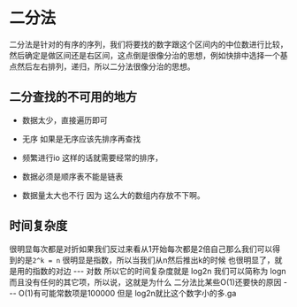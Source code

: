 # 二分法

二分法是针对的有序的序列，我们将要找的数字跟这个区间内的中位数进行比较，然后确定是做区间还是右区间，这点倒是很像分治的思想，例如快排中选择一个基点然后左右排列，递归，所以二分法很像分治的思想。

## 二分查找的不可用的地方

- 数据太少，直接遍历即可

- 无序 如果是无序应该先排序再查找

- 频繁进行io 这样的话就需要经常的排序，

- 数据必须是顺序表不能是链表

- 数据量太大也不行 因为 这么大的数组内存放不下啊。

## 时间复杂度

很明显每次都是对折如果我们反过来看从1开始每次都是2倍自己那么我们可以得到的是`2^k = n` 很明显是指数，所以当我们从n然后推出k的时候
也很明显了，就是用的指数的对边 --- 对数 所以它的时间复杂度就是 log2n 我们可以简称为 logn 而且没有任何的其它项，所以说，这就是为什么
二分法比某些O(1)还要快的原因 ---  O(1)有可能常数项是100000 但是 log2n就比这个数字小的多.ga 
